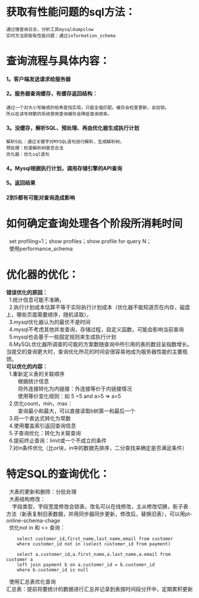# 获取有性能问题的sql方法：  
    通过慢查询日志，分析工具mysqldumpslow  
    实时方法获取有性能问题：通过information_schema  
# 查询流程与具体内容：  
  #### 1。客户端发送请求给服务器  
  #### 2。服务器查询缓存，有缓存返回结构：  
    通过一个对大小写敏感的哈希查找实现。只能全值匹配。缓存会检查更新，会加锁。  
    所以在读写频繁的系统使用查询缓存会降低查询效率。  
  #### 3。没缓存，解析SQL、预处理、再由优化器生成执行计划    
    解析SQL：通过关键字对MYSQL语句进行解析，生成解析树。  
    预处理：检查解析树是否合法    
    优化器：优化sql语句  
  #### 4。Mysql根据执行计划，调用存储引擎的API查询    
  #### 5。返回结果    
  #### 2到5都有可能对查询造成影响    
#  如何确定查询处理各个阶段所消耗时间    
&#160;&#160;set profiling=1；show profiles；show profile for query N；  
&#160;&#160;使用performance_schema  
# 优化器的优化：
**错误优化的原因：**  
&#160;&#160;1.统计信息可能不准确，  
&#160;&#160;2.执行计划成本估算不等于实际执行计划成本（优化器不能知道页在内存，磁盘上，哪些页面需要顺序，随机读取）。    
&#160;&#160;3.mysql优化器认为的最优不是时间    
&#160;&#160;4.mysql不考虑其他并发查询，存储过程，自定义函数，可能会影响当前查询    
&#160;&#160;5.mysql也会基于一些固定规则来生成执行计划  
&#160;&#160;6.MySQL优化器所调查的可能的方案数随查询中所引用的表的数目呈指数增长。当提交的查询更大时，查询优化所花的时间会很容易地成为服务器性能的主要瓶颈。   
**可以优化的内容：**    
&#160;&#160;1.重新定义表的关联顺序     
&#160;&#160;&#160;&#160;&#160;&#160;&#160;&#160;根据统计信息    
&#160;&#160;&#160;&#160;&#160;&#160;&#160;&#160;将外连接转化为内链接：外连接等价于内链接情况    
&#160;&#160;&#160;&#160;&#160;&#160;&#160;&#160;使用等价变化规则：如 5 =5 and a>5  => a>5    
&#160;&#160;2.优化count，min，max：   
&#160;&#160;&#160;&#160;&#160;&#160;&#160;&#160;查询最小和最大，可以直接读取b树第一和最后一个    
&#160;&#160;3.将一个表达式转化为常数    
&#160;&#160;4.使用覆盖索引返回查询信息    
&#160;&#160;5.子查询优化：转化为关联查询    
&#160;&#160;6.提前终止查询：limit或一个不成立的条件    
&#160;&#160;7.对in条件优化（比or块，in中的数据先排序，二分查找来确定是否满足条件）    
# 特定SQL的查询优化：  
&#160;&#160;大表的更新和删除：分批处理  
&#160;&#160;大表结构修改：   
&#160;&#160;&#160;&#160;字段类型，字段宽度修改会锁表。改名可以在线修改，主从修改切换，影子表方法（新表复制旧表数据，并用同步器同步更新，修改后，替换旧表），可以用pt-online-schema-chage  
&#160;&#160;优化not in 和 <> 查询：  

        select customer_id,first_name,last_name,email from customer     
        where customer_id not in (select customer_id from payment)      

        select a.customer_id,a.first_name,a.last_name,a.email from customer a  
        left join payment b on a.customer_id = b.customer_id   
        where b.customer_id is null  

&#160;&#160;使用汇总表优化查询  
汇总表：提前将要统计的数据进行汇总并记录到表按时间段分开中，定期累积更新    

